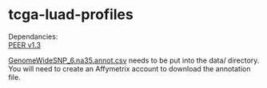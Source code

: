 # tcga-luad-profiles

Dependancies:  
[PEER v1.3](https://github.com/PMBio/peer)

[GenomeWideSNP_6.na35.annot.csv](http://www.affymetrix.com/support/technical/annotationfilesmain.affx) needs to be put into the data/ directory. You will need to create an Affymetrix account to download the annotation file.
